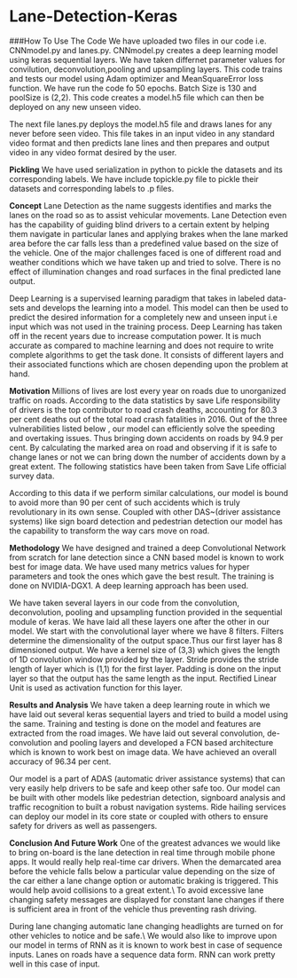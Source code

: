 # Lane-Detection-Keras


###How To Use The Code
We have uploaded two files in our code i.e. CNNmodel.py and lanes.py. CNNmodel.py creates a deep learning model using keras sequential layers. We have taken differnet parameter values for convilution, deconvolution,pooling and upsampling layers. This code trains and tests our model using Adam optimizer and MeanSquareError loss function. We have run the code fo 50 epochs. Batch Size is 130 and poolSize is (2,2). This code creates a model.h5 file which can then be deployed on any new unseen video.

The next file lanes.py deploys the model.h5 file and draws lanes for any never before seen video. This file takes in an input video in any standard video format and then predicts lane lines and then prepares and output video in any video format desired by the user. 

**Pickling**
We have used serialization in python to pickle the datasets and its corresponding labels. We have include topickle.py file to pickle their datasets and corresponding labels to .p files.

**Concept**
Lane Detection as the name suggests identifies and marks the lanes on the road so as to assist vehicular movements. Lane Detection even has the capability of guiding blind drivers to a certain extent by helping them navigate in particular lanes and applying brakes when the lane marked area before the car falls less than a predefined value based on the size of the vehicle. One of the major challenges faced is one of different road and weather conditions which we have taken up and tried to solve. There is no effect of illumination changes and road surfaces in the final predicted lane output.

Deep Learning is a supervised learning paradigm that takes in labeled data-sets and develops the learning into a model. This model can then be used to predict the desired information for a completely new and unseen input i.e  input which was not used in the training process. Deep Learning has taken off in the recent years due to increase computation power. It is much accurate as compared to machine learning and does not require to write complete algorithms to get the task done. It consists of different layers and their associated functions which are chosen depending upon the problem at hand.

**Motivation**
Millions of lives are lost every year on roads due to unorganized traffic on roads. According to the data statistics by save Life responsibility of drivers is the top contributor to road crash deaths, accounting for 80.3 per cent deaths out of the total road crash fatalities in 2016. Out of the three vulnerabilities listed below , our model can efficiently solve the speeding and overtaking issues. Thus bringing down accidents on roads by 94.9 per cent. By calculating the marked area on road and observing if it is safe to change lanes or not we can bring down the number of accidents down by a great extent. The following statistics have been taken from Save Life official survey data.

According to this data if we perform similar calculations, our model is bound to avoid more than 90 per cent of such accidents which is truly revolutionary in its own sense. Coupled with other DAS~(driver assistance systems) like sign board detection and pedestrian detection our model has the capability to transform the way cars move on road.

**Methodology**
We have designed and trained a deep Convolutional Network from scratch for lane detection since a CNN based model is known to work best for image data. We have used many metrics values for hyper parameters and took the ones which gave the best result. The training is done on NVIDIA-DGX1. A deep learning approach has been used.

We have taken several layers in our code from the convolution, deconvolution, pooling and upsampling function provided in the sequential module of keras. We have laid all these layers one after the other in our model. We start with the convolutional layer where we have 8 filters. Filters determine the dimensionality of the output space.Thus our first layer has 8 dimensioned output. We have a kernel size of (3,3) which gives the length of 1D convolution window provided by the layer. Stride provides the stride length of layer which is (1,1) for the first layer. Padding is done on the input layer so that the output has the same length as the input. Rectified Linear Unit is used as activation function for this layer. 

**Results and Analysis**
We have taken a deep learning route in which we have laid out several keras sequential layers and tried to build a model using the same. Training and testing is done on the model and features are extracted from the road images. We have laid out several convolution, de-convolution and pooling layers and developed a FCN based architecture which is known to work best on image data. We have achieved an overall accuracy of 96.34 per cent.

Our model is a part of ADAS (automatic driver assistance systems) that can very easily help drivers to be safe and keep other safe too. Our model can be built with other models like pedestrian detection, signboard analysis and traffic recognition to built a robust navigation systems. Ride hailing services can deploy our model in its core state or coupled with others to ensure safety for drivers as well as passengers. 

**Conclusion And Future Work**
One of the greatest advances we would like to bring on-board is the lane detection in real time through mobile phone apps. It would really help real-time car drivers. When the demarcated area before the vehicle falls below a particular value depending on the size of the car either a lane change option or automatic braking is triggered. This would help avoid collisions to a great extent.\\
To avoid excessive lane changing safety messages are displayed for constant lane changes if there is sufficient area in front of the vehicle thus preventing rash driving.

During lane changing automatic lane changing headlights are turned on for other vehicles to notice and be safe.\\
We would also like to improve upon our model in terms of RNN as it is known to work best in case of sequence inputs. Lanes on roads have a sequence data form. RNN can work pretty well in this case of input.
